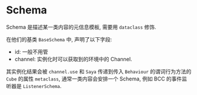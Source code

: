 # Schema

Schema 是描述某一类内容的元信息模板, 需要用 `dataclass` 修饰.

在他们的基类 `BaseSchema` 中, 声明了以下字段:

 - id: 一般不用管
 - channel: 实例化时可以获取到的环境中的 Channel.

其实例化结果会被 `channel.use` 和 `Saya` 传递到传入 `Behaviour` 的谓词行为方法的 `Cube` 的属性 `metaclass`,
通常一类内容会安排一个 Schema, 例如 BCC 的事件监听器是 `ListenerSchema`.